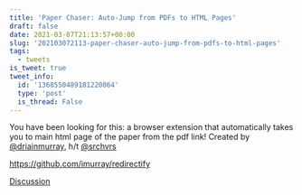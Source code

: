 ```yaml
---
title: 'Paper Chaser: Auto-Jump from PDFs to HTML Pages'
draft: false
date: 2021-03-07T21:13:57+00:00
slug: '202103072113-paper-chaser-auto-jump-from-pdfs-to-html-pages'
tags:
  - tweets
is_tweet: true
tweet_info:
  id: '1368550489181220864'
  type: 'post'
  is_thread: False
---
```




You have been looking for this: a browser extension that automatically takes you to main html page of the paper from the pdf link! Created by [@driainmurray](https://x.com/driainmurray), h/t [@srchvrs](https://x.com/srchvrs) 

<https://github.com/imurray/redirectify>

[Discussion](https://x.com/sytelus/status/1368550489181220864)
